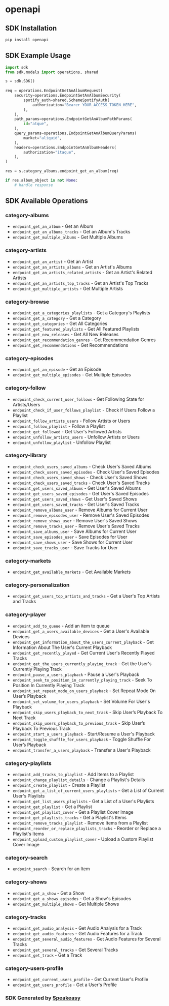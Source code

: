 # openapi

<!-- Start SDK Installation -->
## SDK Installation

```bash
pip install openapi
```
<!-- End SDK Installation -->

<!-- Start SDK Example Usage -->
## SDK Example Usage

```python
import sdk
from sdk.models import operations, shared

s = sdk.SDK()
    
req = operations.EndpointGetAnAlbumRequest(
    security=operations.EndpointGetAnAlbumSecurity(
        spotify_auth=shared.SchemeSpotifyAuth(
            authorization="Bearer YOUR_ACCESS_TOKEN_HERE",
        ),
    ),
    path_params=operations.EndpointGetAnAlbumPathParams(
        id="atque",
    ),
    query_params=operations.EndpointGetAnAlbumQueryParams(
        market="aliquid",
    ),
    headers=operations.EndpointGetAnAlbumHeaders(
        authorization="itaque",
    ),
)
    
res = s.category_albums.endpoint_get_an_album(req)

if res.album_object is not None:
    # handle response
```
<!-- End SDK Example Usage -->

<!-- Start SDK Available Operations -->
## SDK Available Operations

### category-albums

* `endpoint_get_an_album` - Get an Album
* `endpoint_get_an_albums_tracks` - Get an Album's Tracks
* `endpoint_get_multiple_albums` - Get Multiple Albums

### category-artists

* `endpoint_get_an_artist` - Get an Artist
* `endpoint_get_an_artists_albums` - Get an Artist's Albums
* `endpoint_get_an_artists_related_artists` - Get an Artist's Related Artists
* `endpoint_get_an_artists_top_tracks` - Get an Artist's Top Tracks
* `endpoint_get_multiple_artists` - Get Multiple Artists

### category-browse

* `endpoint_get_a_categories_playlists` - Get a Category's Playlists
* `endpoint_get_a_category` - Get a Category
* `endpoint_get_categories` - Get All Categories
* `endpoint_get_featured_playlists` - Get All Featured Playlists
* `endpoint_get_new_releases` - Get All New Releases
* `endpoint_get_recommendation_genres` - Get Recommendation Genres
* `endpoint_get_recommendations` - Get Recommendations

### category-episodes

* `endpoint_get_an_episode` - Get an Episode
* `endpoint_get_multiple_episodes` - Get Multiple Episodes

### category-follow

* `endpoint_check_current_user_follows` - Get Following State for Artists/Users
* `endpoint_check_if_user_follows_playlist` - Check if Users Follow a Playlist
* `endpoint_follow_artists_users` - Follow Artists or Users
* `endpoint_follow_playlist` - Follow a Playlist
* `endpoint_get_followed` - Get User's Followed Artists
* `endpoint_unfollow_artists_users` - Unfollow Artists or Users
* `endpoint_unfollow_playlist` - Unfollow Playlist

### category-library

* `endpoint_check_users_saved_albums` - Check User's Saved Albums
* `endpoint_check_users_saved_episodes` - Check User's Saved Episodes
* `endpoint_check_users_saved_shows` - Check User's Saved Shows
* `endpoint_check_users_saved_tracks` - Check User's Saved Tracks
* `endpoint_get_users_saved_albums` - Get User's Saved Albums
* `endpoint_get_users_saved_episodes` - Get User's Saved Episodes
* `endpoint_get_users_saved_shows` - Get User's Saved Shows
* `endpoint_get_users_saved_tracks` - Get User's Saved Tracks
* `endpoint_remove_albums_user` - Remove Albums for Current User
* `endpoint_remove_episodes_user` - Remove User's Saved Episodes
* `endpoint_remove_shows_user` - Remove User's Saved Shows
* `endpoint_remove_tracks_user` - Remove User's Saved Tracks
* `endpoint_save_albums_user` - Save Albums for Current User
* `endpoint_save_episodes_user` - Save Episodes for User
* `endpoint_save_shows_user` - Save Shows for Current User
* `endpoint_save_tracks_user` - Save Tracks for User

### category-markets

* `endpoint_get_available_markets` - Get Available Markets

### category-personalization

* `endpoint_get_users_top_artists_and_tracks` - Get a User's Top Artists and Tracks

### category-player

* `endpoint_add_to_queue` - Add an item to queue
* `endpoint_get_a_users_available_devices` - Get a User's Available Devices
* `endpoint_get_information_about_the_users_current_playback` - Get Information About The User's Current Playback
* `endpoint_get_recently_played` - Get Current User's Recently Played Tracks
* `endpoint_get_the_users_currently_playing_track` - Get the User's Currently Playing Track
* `endpoint_pause_a_users_playback` - Pause a User's Playback
* `endpoint_seek_to_position_in_currently_playing_track` - Seek To Position In Currently Playing Track
* `endpoint_set_repeat_mode_on_users_playback` - Set Repeat Mode On User’s Playback
* `endpoint_set_volume_for_users_playback` - Set Volume For User's Playback
* `endpoint_skip_users_playback_to_next_track` - Skip User’s Playback To Next Track
* `endpoint_skip_users_playback_to_previous_track` - Skip User’s Playback To Previous Track
* `endpoint_start_a_users_playback` - Start/Resume a User's Playback
* `endpoint_toggle_shuffle_for_users_playback` - Toggle Shuffle For User’s Playback
* `endpoint_transfer_a_users_playback` - Transfer a User's Playback

### category-playlists

* `endpoint_add_tracks_to_playlist` - Add Items to a Playlist
* `endpoint_change_playlist_details` - Change a Playlist's Details
* `endpoint_create_playlist` - Create a Playlist
* `endpoint_get_a_list_of_current_users_playlists` - Get a List of Current User's Playlists
* `endpoint_get_list_users_playlists` - Get a List of a User's Playlists
* `endpoint_get_playlist` - Get a Playlist
* `endpoint_get_playlist_cover` - Get a Playlist Cover Image
* `endpoint_get_playlists_tracks` - Get a Playlist's Items
* `endpoint_remove_tracks_playlist` - Remove Items from a Playlist
* `endpoint_reorder_or_replace_playlists_tracks` - Reorder or Replace a Playlist's Items
* `endpoint_upload_custom_playlist_cover` - Upload a Custom Playlist Cover Image

### category-search

* `endpoint_search` - Search for an Item

### category-shows

* `endpoint_get_a_show` - Get a Show
* `endpoint_get_a_shows_episodes` - Get a Show's Episodes
* `endpoint_get_multiple_shows` - Get Multiple Shows

### category-tracks

* `endpoint_get_audio_analysis` - Get Audio Analysis for a Track
* `endpoint_get_audio_features` - Get Audio Features for a Track
* `endpoint_get_several_audio_features` - Get Audio Features for Several Tracks
* `endpoint_get_several_tracks` - Get Several Tracks
* `endpoint_get_track` - Get a Track

### category-users-profile

* `endpoint_get_current_users_profile` - Get Current User's Profile
* `endpoint_get_users_profile` - Get a User's Profile

<!-- End SDK Available Operations -->

### SDK Generated by [Speakeasy](https://docs.speakeasyapi.dev/docs/using-speakeasy/client-sdks)
